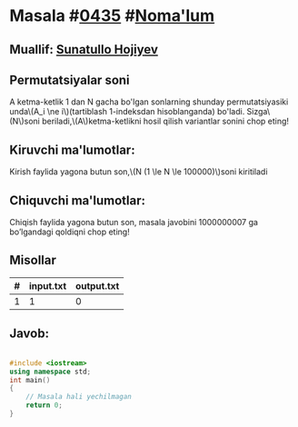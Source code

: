 
<h1>Masala #<a href="https://robocontest.uz/tasks/0435">0435</a> #<a href="https://robocontest.uz/tasks?category=1">Noma'lum</a></h1>
<h2> Muallif: <a href="https://robocontest.uz/profile/sunnat">Sunatullo Hojiyev</a></h2>
<h2>Permutatsiyalar soni</h2>
<p>A ketma-ketlik 1 dan N gacha bo'lgan sonlarning shunday permutatsiyasiki unda\(A_i  \ne i\)(tartiblash 1-indeksdan hisoblanganda) bo'ladi. Sizga\(N\)soni beriladi,\(A\)ketma-ketlikni hosil qilish variantlar sonini chop eting!</p>
<h2>Kiruvchi ma'lumotlar:</h2>
<p>Kirish faylida yagona butun son,\(N (1 \le N \le 100000)\)soni kiritiladi</p>
<h2>Chiquvchi ma'lumotlar:</h2>
<p>Chiqish faylida yagona butun son, masala javobini 1000000007 ga bo’lgandagi qoldiqni chop eting!</p>
<h2>Misollar</h2>
<table>
    <thead>
        <tr>
            <th>#</th>
            <th>input.txt</th>
            <th>output.txt</th>
        </tr>
    </thead>
    <tbody>
            <tr>
                <td>1</td>
                <td>1</td>
                <td>0</td>
            </tr>
    </tbody>
    </table>
    
<h2>Javob:</h2>

######
```cpp
#include <iostream>
using namespace std;
int main()
{
    // Masala hali yechilmagan
    return 0;
}
```
